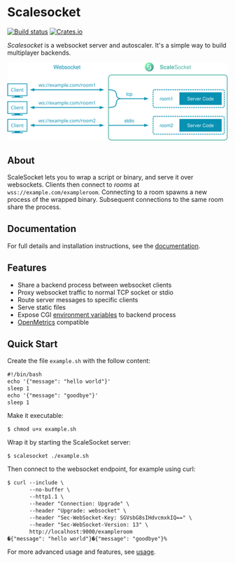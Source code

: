 # Scalesocket

[![Build status](https://github.com/scalesocket/scalesocket/actions/workflows/ci.yml/badge.svg)](https://github.com/scalesocket/scalesocket/actions)
[![Crates.io](https://img.shields.io/crates/v/scalesocket.svg)](https://crates.io/crates/scalesocket)

*Scalesocket* is a websocket server and autoscaler. It's a simple way to build multiplayer backends.

![High level architecture diagram on ScaleSocket usage](https://github.com/scalesocket/scalesocket/blob/main/docs/_assets/diagram.svg?raw=true)


## About

ScaleSocket lets you to wrap a script or binary, and serve it over websockets.
Clients then connect to *rooms* at `wss://example.com/exampleroom`.
Connecting to a room spawns a new process of the wrapped binary.
Subsequent connections to the same room share the process.

## Documentation

For full details and installation instructions, see the [documentation](https://www.scalesocket.org/man/).


## Features

* Share a backend process between websocket clients
* Proxy websocket traffic to normal TCP socket or stdio
* Route server messages to specific clients
* Serve static files
* Expose CGI [environment variables](https://www.rfc-editor.org/rfc/rfc3875.html) to backend process
* [OpenMetrics](https://github.com/OpenObservability/OpenMetrics) compatible


## Quick Start

Create the file `example.sh` with the follow content:
```console
#!/bin/bash
echo '{"message": "hello world"}'
sleep 1
echo '{"message": "goodbye"}'
sleep 1
```

Make it executable:
```console
$ chmod u+x example.sh
```

Wrap it by starting the ScaleSocket server:
```console
$ scalesocket ./example.sh
```

Then connect to the websocket endpoint, for example using curl:
```console
$ curl --include \
       --no-buffer \
       --http1.1 \
       --header "Connection: Upgrade" \
       --header "Upgrade: websocket" \
       --header "Sec-WebSocket-Key: SGVsbG8sIHdvcmxkIQ==" \
       --header "Sec-WebSocket-Version: 13" \
       http://localhost:9000/exampleroom
�{"message": "hello world"}�{"message": "goodbye"}%
```

For more advanced usage and features, see [usage](/man/usage.md).
